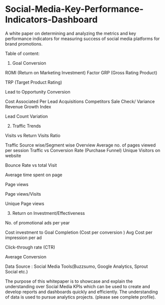 # Social-Media-Key-Performance-Indicators-Dashboard
A white paper on determining and analyzing the metrics and key performance indicators for measuring success of social media platforms for brand promotions.


Table of content:
1. Goal Conversion

 ROMI (Return on Marketing Investment) Factor GRP (Gross Rating Product)

TRP (Target Product Rating)

Lead to Opportunity Conversion

Cost Associated Per Lead Acquisitions Competitors Sale Check/ Variance Revenue Growth Index

Lead Count Variation

2. Traffic Trends

Visits vs Return Visits Ratio

Traffic Source wise/Segment wise Overview Average no. of pages viewed per session Traffic vs Conversion Rate (Purchase Funnel) Unique Visitors on website

Bounce Rate vs total Visit

Average time spent on page

Page views

Page views/Visits

Unique Page views

3. Return on Investment/Effectiveness

No. of promotional ads per year

Cost investment to Goal Completion (Cost per conversion ) Avg Cost per impression per ad

Click-through rate (CTR)

Average Conversion

Data Source : Social Media Tools(Buzzsumo, Google Analytics, Sprout Social etc.)

The purpose of this whitepaper is to showcase and explain the understanding over Social Media KPIs which can be used to create and develop reports and dashboards quickly and efficiently. The understanding of data is used to pursue analytics projects. (please see complete profile).
